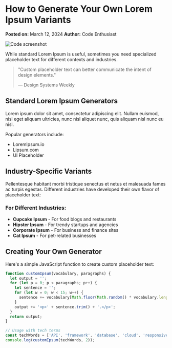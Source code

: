 # How to Generate Your Own Lorem Ipsum Variants

**Posted on:** March 12, 2024
**Author:** Code Enthusiast

![Code screenshot](/images/code-screen.jpg)

While standard Lorem Ipsum is useful, sometimes you need specialized placeholder text for different contexts and industries.

> "Custom placeholder text can better communicate the intent of design elements."
>
> — Design Systems Weekly

## Standard Lorem Ipsum Generators

Lorem ipsum dolor sit amet, consectetur adipiscing elit. Nullam euismod, nisl eget aliquam ultricies, nunc nisl aliquet nunc, quis aliquam nisl nunc eu nisl.

Popular generators include:
- LoremIpsum.io
- Lipsum.com
- UI Placeholder

## Industry-Specific Variants

Pellentesque habitant morbi tristique senectus et netus et malesuada fames ac turpis egestas. Different industries have developed their own flavor of placeholder text:

### For Different Industries:
- **Cupcake Ipsum** - For food blogs and restaurants
- **Hipster Ipsum** - For trendy startups and agencies
- **Corporate Ipsum** - For business and finance sites
- **Cat Ipsum** - For pet-related businesses

## Creating Your Own Generator

Here's a simple JavaScript function to create custom placeholder text:

```javascript
function customIpsum(vocabulary, paragraphs) {
  let output = '';
  for (let p = 0; p < paragraphs; p++) {
    let sentence = '';
    for (let w = 0; w < 15; w++) {
      sentence += vocabulary[Math.floor(Math.random() * vocabulary.length)] + ' ';
    }
    output += '<p>' + sentence.trim() + '.</p>';
  }
  return output;
}

// Usage with tech terms
const techWords = ['API', 'framework', 'database', 'cloud', 'responsive'];
console.log(customIpsum(techWords, 2));